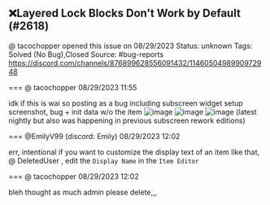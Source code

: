 ## ❌Layered Lock Blocks Don't Work by Default (#2618)
@ tacochopper opened this issue on 08/29/2023
Status: unknown
Tags: Solved (No Bug),Closed
Source: #bug-reports https://discord.com/channels/876899628556091432/1146050498990972948


=== @ tacochopper 08/29/2023 11:55

idk if this is wai so posting as a bug
including subscreen widget setup screenshot, bug + init data w/o the item
![image](https://cdn.discordapp.com/attachments/1146050498990972948/1146050499871772823/zquest_RIphzHaeMv.png?ex=65e70833&is=65d49333&hm=7d91543ee5b064015c8b60fc5152a031b8aa688c3bd9afec7efa56475aa61864&)
![image](https://cdn.discordapp.com/attachments/1146050498990972948/1146050500190556180/zplayer_7es2Qgd5Z3.png?ex=65e70833&is=65d49333&hm=c36269e2e7d150eb342e5621c53006126b6bdc92c8797f7688b01e8a7e1cf8aa&)
![image](https://cdn.discordapp.com/attachments/1146050498990972948/1146050500500922499/zc_screen00004.png?ex=65e70833&is=65d49333&hm=80508841cc9a50c1a2f32b4ce7107c3cdcbbbedc5e7dfca3cc525a29cc02b500&)
(latest nightly but also was happening in previous subscreen rework editions)

=== @EmilyV99 (discord: Emily) 08/29/2023 12:02

err, intentional
if you want to customize the display text of an item like that, @ DeletedUser , edit the `Display Name` in the `Item Editor`

=== @ tacochopper 08/29/2023 12:02

bleh
thought as much
admin please delete,,,

